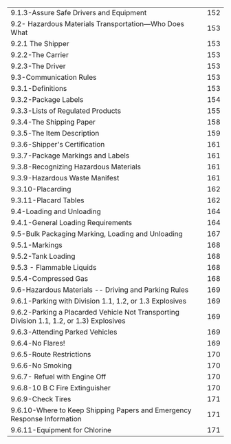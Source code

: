 | | |
|---|---|
| 9.1.3-Assure Safe Drivers and Equipment | 152 |
| 9.2- Hazardous Materials Transportation—Who Does What | 153 |
| 9.2.1 The Shipper | 153 |
| 9.2.2-The Carrier | 153 |
| 9.2.3-The Driver | 153 |
| 9.3-Communication Rules | 153 |
| 9.3.1-Definitions | 153 |
| 9.3.2-Package Labels | 154 |
| 9.3.3-Lists of Regulated Products | 155 |
| 9.3.4-The Shipping Paper | 158 |
| 9.3.5-The Item Description | 159 |
| 9.3.6-Shipper's Certification | 161 |
| 9.3.7-Package Markings and Labels | 161 |
| 9.3.8-Recognizing Hazardous Materials | 161 |
| 9.3.9-Hazardous Waste Manifest | 161 |
| 9.3.10-Placarding | 162 |
| 9.3.11-Placard Tables | 162 |
| 9.4-Loading and Unloading | 164 |
| 9.4.1-General Loading Requirements | 164 |
| 9.5-Bulk Packaging Marking, Loading and Unloading | 167 |
| 9.5.1-Markings | 168 |
| 9.5.2-Tank Loading | 168 |
| 9.5.3 - Flammable Liquids | 168 |
| 9.5.4-Compressed Gas | 168 |
| 9.6-Hazardous Materials -- Driving and Parking Rules | 169 |
| 9.6.1-Parking with Division 1.1, 1.2, or 1.3 Explosives | 169 |
| 9.6.2-Parking a Placarded Vehicle Not Transporting Division 1.1, 1.2, or 1.3) Explosives | 169 |
| 9.6.3-Attending Parked Vehicles | 169 |
| 9.6.4-No Flares! | 169 |
| 9.6.5-Route Restrictions | 170 |
| 9.6.6-No Smoking | 170 |
| 9.6.7- Refuel with Engine Off | 170 |
| 9.6.8-10 B C Fire Extinguisher | 170 |
| 9.6.9-Check Tires | 171 |
| 9.6.10-Where to Keep Shipping Papers and Emergency Response Information | 171 |
| 9.6.11-Equipment for Chlorine | 171 |